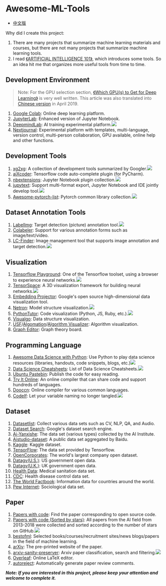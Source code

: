 # Awesome-ML-Tools

- [中文版](https://github.com/J-cabin/Awesome-ML-Tools/blob/master/README-CN.md)

Why did I create this project:

1. There are many projects that summarize machine learning materials and courses, but there are not many projects that summarize machine learning tools.
2. I read [《ARTIFICIAL INTELLIGENCE 101》](http://www.montreal.ai/ai4all.pdf), which introduces some tools. So an idea hit me that organizes more useful tools from time to time.

## Development Environment

> Note: For the GPU selection section, [《Which GPU(s) to Get for Deep Learning》](http://timdettmers.com/2019/04/03/which-Gpu-for-deep-learning/) is very well written. This article was also translated into [Chinese version](http://blog.itpub.net/31562039/viewspace-2641060/) in April 2019.

1. [Google Colab](https://colab.research.google.com/notebooks/welcome.ipynb): Online deep learning platform.
2. [JupyterLab](https://blog.jupyter.org/jupyterlab-is-ready-for-users-5a6f039b8906): Enhanced version of Jupyter Notebook.
3. [DeepmindLab](https://github.com/deepmind/lab): AI training experimental platform.![](https://img.shields.io/github/stars/deepmind/lab.svg)
4. [Nextjournal](https://nextjournal.com/): Experimental platform with templates, multi-language, version control, multi-person collaboration, GPU available, online help and other functions.

## Development Tools

1. [xg2xg](https://github.com/jhuangtw-dev/xg2xg): A collection of development tools summarized by Googler.![](https://img.shields.io/github/stars/jhuangtw-dev/xg2xg.svg)
2. [aiXcoder](https://www.aixcoder.com/#/): Tensorflow code auto-complete plugin (for PyCharm).
3. [nbextensions](https://github.com/ipython-contrib/jupyter_contrib_nbextensions): Jupyter Notebook plugin collection.![](https://img.shields.io/github/stars/ipython-contrib/jupyter_contrib_nbextensions.svg)
4. [jupytext](https://github.com/mwouts/jupytext): Support multi-format export, Jupyter Notebook and IDE jointly develop tool.![](https://img.shields.io/github/stars/mwouts/jupytext.svg)
5. [Awesome-pytorch-list](https://github.com/bharathgs/Awesome-pytorch-list): Pytorch common library collection.![](https://img.shields.io/github/stars/bharathgs/Awesome-pytorch-list.svg)

## Dataset Annotation Tools

1. [LabelImg](https://github.com/tzutalin/labelImg): Target detection (picture) annotation tool.![](https://img.shields.io/github/stars/tzutalin/labelImg.svg)
2. [Colabeler](http://www.colabeler.com/): Support for various annotation forms such as image/text/video.
3. [LC-Finder](https://github.com/lc-soft/LC-Finder): Image management tool that supports image annotation and target detection.![](https://img.shields.io/github/stars/lc-soft/LC-Finder.svg)

## Visualization

1. [Tensorflow Playground](http://playground.tensorflow.org/): One of the Tensorflow toolset, using a browser to experience neural networks.![](https://img.shields.io/github/stars/tensorflow/playground.svg)
2. [TensorSpace](https://tensorspace.org/): A 3D visualization framework for building neural networks.![](https://img.shields.io/github/stars/tensorspace-team/tensorspace.svg)
3. [Embedding Projector](http://projector.tensorflow.org/): Google's open source high-dimensional data visualization tool.
4. [Netron](https://github.com/lutzroeder/netron): Model structure visualization.![](https://img.shields.io/github/stars/lutzroeder/netron.svg)
5. [PythonTutor](http://www.pythontutor.com/): Code visualization (Python, JS, Ruby, etc.).![](https://img.shields.io/github/stars/pgbovine/OnlinePythonTutor.svg)
6. [Visualgo](https://visualgo.net/zh): Data structure visualization.
7. [USF](https://www.cs.usfca.edu/~galles/visualization/)/[Algomation](http://www.algomation.com/)/[Algorithm Visualizer](https://algorithm-visualizer.org/): Algorithm visualization.
8. [Graph Editor](https://csacademy.com/app/graph_editor/): Graph theory board.

## Programming Language

1. [Awesome Data Science with Python](https://github.com/r0f1/datascience): Use Python to play data science resources (libraries, handouts, code snippets, blogs, etc.)![](https://img.shields.io/github/stars/r0f1/datascience.svg)
3. [Data Science Cheatsheets](https://github.com/FavioVazquez/ds-cheatsheets): List of Data Science Cheatsheets.![](https://img.shields.io/github/stars/FavioVazquez/ds-cheatsheets.svg)
3. [Ubuntu Pastebin](https://paste.ubuntu.com/): Publish the code for easy reading.
4. [Try It Online](https://tio.run/#): An online compiler that can share code and support hundreds of languages.
5. [Dooccn](http://www.dooccn.com): Online compiler for various common languages.
6. [CodeIf](https://unbug.github.io/codelf/): Let your variable naming no longer tangled.![](https://img.shields.io/github/stars/unbug/codelf.svg)

## Dataset

1. [Datasetlist](https://www.datasetlist.com/): Collect various data sets such as CV, NLP, QA, and Audio.
2. [Dataset Search](https://toolbox.google.com/datasetsearch): Google's dataset search engine.
3. [Ai-Yanxishe](https://ai.yanxishe.com/page/dataSet): The data set (various types) collected by the AI Institute.
4. [Aistudio-dataset](https://aistudio.baidu.com/aistudio/#/datasetOverview): A public data set aggregated by Baidu.
5. [Kaggle](https://www.kaggle.com/datasets): Kaggle dataset.
6. [TensorFlow](https://www.tensorflow.org/resources/models-datasets): The data set provided by Tensorflow.
7. [OpenCorporates](https://opencorporates.com/): The world's largest company open dataset.
8. [Datagv(U.S.)](https://www.data.gov/): US government open data.
9. [Datagv(U.K.)](https://data.gov.uk/): UK government open data.
10. [Health Data](https://healthdata.gov/): Medical sanitation data set.
11. [CDC](https://www.cdc.gov/datastatistics/index.html): Health disease control data set.
12. [The World Factbook](https://www.cia.gov/library/publications/the-world-factbook/): Information data for countries around the world.
13. [Pew Internet](https://www.pewinternet.org/datasets/?_fsi=BqJ6lil5): Sociological data set.

## Paper

1. [Papers with code](https://paperswithcode.com/): Find the paper corresponding to open source code.
2. [Papers with code (Sorted by stars)](https://github.com/zziz/pwc): All papers from the AI field from 2013-2018 were collected and sorted according to the number of stars on GitHub.![](https://img.shields.io/github/stars/zziz/pwc.svg)
3. [bestofml](https://bestofml.com/): Selected books/courses/recruitment sites/news blogs/papers in the field of machine learning.
4. [arXiv](https://arxiv.org/list/stat.ML/recent?ref=bestofml.com): The pre-printed website of the paper.
5. [arxiv-sanity-preserver](http://www.arxiv-sanity.com/): Arxiv paper classification, search and filtering.![](https://img.shields.io/github/stars/karpathy/arxiv-sanity-preserver.svg)
6. [Overleaf](https://www.overleaf.com/): Online LaTeX editor.
7. [autoreject](https://autoreject.org/): Automatically generate paper review comments.



***Note: If you are interested in this project, please keep your attention and welcome to complete it.***